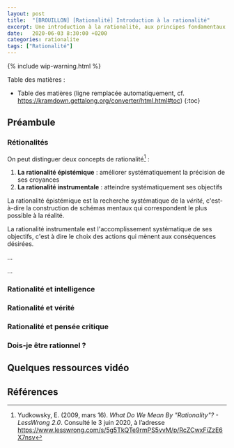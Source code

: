 ```yaml
---
layout: post
title:  "[BROUILLON] [Rationalité] Introduction à la rationalité"
excerpt: Une introduction à la rationalité, aux principes fondamentaux de la pensée critique, aux mécanismes de raisonnement et aux arguments fallacieux.
date:   2020-06-03 8:30:00 +0200
categories: rationalite
tags: ["Rationalité"]
---
```


{% include wip-warning.html %}

Table des matières :

* Table des matières (ligne remplacée automatiquement, cf. <https://kramdown.gettalong.org/converter/html.html#toc>)
{:toc}

## Préambule

### Rétionalités

On peut distinguer deux concepts de rationalité[^rationality_less_wrong] :

1. **La rationalité épistémique** : améliorer systématiquement la précision de ses croyances
2. **La rationalité instrumentale** : atteindre systématiquement ses objectifs

La rationalité épistémique est la recherche systématique de la *vérité*, c'est-à-dire la construction de schémas mentaux qui correspondent le plus possible à la réalité.

La rationalité instrumentale est l'accomplissement systématique de ses objectifs, c'est à dire le choix des actions qui mènent aux conséquences désirées.

...

...

### Rationalité et intelligence

### Rationalité et vérité

### Rationalité et pensée critique

### Dois-je être rationnel ?

## Quelques ressources vidéo

<!-- <iframe width="560" height="315" src="https://www.youtube.com/embed/videoseries?list=PL8kpTYGNfAcbcbHO_jt9NYHP1KefT4Nfp" frameborder="0" allow="accelerometer; autoplay; encrypted-media; gyroscope; picture-in-picture" allowfullscreen></iframe> -->

## Références

[^rationality_less_wrong]: Yudkowsky, E. (2009, mars 16). *What Do We Mean By "Rationality"? - LessWrong 2.0*. Consulté le 3 juin 2020, à l’adresse <https://www.lesswrong.com/s/5g5TkQTe9rmPS5vvM/p/RcZCwxFiZzE6X7nsv>
